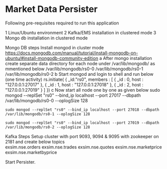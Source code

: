 # Market Data Persister
Following pre-requisites required to run this application

1 Linux/Ubuntu environment
2 Kafka/EMS installation in clustered mode
3 Mongo db installation in clustered mode

Mongo DB steps
 Install mongod in cluster mode https://docs.mongodb.com/manual/tutorial/install-mongodb-on-ubuntu/#install-mongodb-community-edition 
  a After mongo installation create separate data directory for each node under /var/lib/mongodb/ as mmentioned below
      /var/lib/mongodb/rs0-0
      /var/lib/mongodb/rs0-1
      /var/lib/mongodb/rs0-2
  b Start mongod and login to shell and run below (one time activity)
  rs.initiate(
  {
  _id:"rs0",
  members : [
         {
  	   _id : 0, 
  	   host : "127.0.0.1:27017"
  	   },
         {
  	   _id : 1,
  	   host : "127.0.0.1:27018"
  	   },
         {
  	   _id : 2, 
  	   host : "127.0.0.1:27019"
  	   }
     ]
  })
  c Now start all node one by one as given below
    sudo mongod --replSet "rs0" --bind_ip localhost --port 27017 --dbpath /var/lib/mongodb/rs0-0 --oplogSize 128
    
    sudo mongod --replSet "rs0" --bind_ip localhost --port 27018 --dbpath /var/lib/mongodb/rs0-1 --oplogSize 128
    
    sudo mongod --replSet "rs0" --bind_ip localhost --port 27019 --dbpath /var/lib/mongodb/rs0-2 --oplogSize 128
    
    
Kafka Steps
Setup cluster with port 9093, 9094 & 9095 with zookeeper on 2181 and create below topics   
exsim.nse.orders
exsim.nse.trades
exsim.nse.quotes
exsim.nse.marketprice
exsim.nse.marketbyprice

Start Persister.
